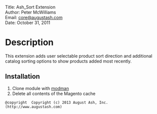 Title:  Ash_Sort Extension  
Author: Peter McWilliams  
Email:  core@augustash.com  
Date:   October 31, 2011  

# Description

This extension adds user selectable product sort direction and additional catalog 
sorting options to show products added most recently.

Installation
------------

1. Clone module with [modman](https://github.com/colinmollenhour/modman)
2. Delete all contents of the Magento cache

```
@copyright  Copyright (c) 2013 August Ash, Inc. (http://www.augustash.com)
```
